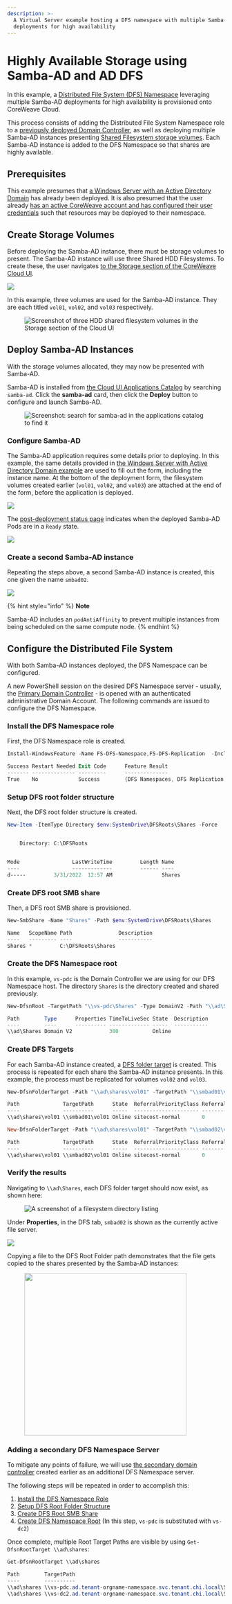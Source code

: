 ```yaml
---
description: >-
  A Virtual Server example hosting a DFS namespace with multiple Samba-AD
  deployments for high availability
---
```


# Highly Available Storage using Samba-AD and AD DFS

In this example, a [Distributed File System (DFS) Namespace](https://docs.microsoft.com/en-us/windows-server/storage/dfs-namespaces/dfs-overview) leveraging multiple Samba-AD deployments for high availability is provisioned onto CoreWeave Cloud.

This process consists of adding the Distributed File System Namespace role to a [previously deployed Domain Controller](./), as well as deploying multiple Samba-AD instances presenting [Shared Filesystem storage volumes](../../../storage/storage/). Each Samba-AD instance is added to the DFS Namespace so that shares are highly available.

## Prerequisites

This example presumes that [a Windows Server with an Active Directory Domain](./) has already been deployed. It is also presumed that the user already [has an active CoreWeave account and has configured their user credentials](../../../coreweave-kubernetes/getting-started.md#create-an-account) such that resources may be deployed to their namespace.

## Create Storage Volumes

Before deploying the Samba-AD instance, there must be storage volumes to present. The Samba-AD instance will use three Shared HDD Filesystems. To create these, the user navigates [to the Storage section of the CoreWeave Cloud UI](../../../storage/storage/using-storage-cloud-ui.md#create-a-new-storage-volume).

![](<../../../.gitbook/assets/image (79) (1).png>)

In this example, three volumes are used for the Samba-AD instance. They are each titled `vol01`, `vol02`, and `vol03` respectively.

<figure><img src="../../../.gitbook/assets/image (57) (1) (1).png" alt="Screenshot of three HDD shared filesystem volumes in the Storage section of the Cloud UI"><figcaption></figcaption></figure>

## Deploy Samba-AD Instances

With the storage volumes allocated, they may now be presented with Samba-AD.

Samba-AD is installed from [the Cloud UI Applications Catalog](../../../coreweave-kubernetes/coreweave-cloud-ui/applications-catalog.md) by searching `samba-ad`. Click the **samba-ad** card, then click the **Deploy** button to configure and launch Samba-AD.

<figure><img src="../../../.gitbook/assets/image (3) (2).png" alt="Screenshot: search for samba-ad in the applications catalog to find it"><figcaption></figcaption></figure>

### Configure Samba-AD

The Samba-AD application requires some details prior to deploying. In this example, the same details provided in [the Windows Server with Active Directory Domain example](./) are used to fill out the form, including the instance name. At the bottom of the deployment form, the filesystem volumes created earlier (`vol01`, `vol02`, and `vol03`) are attached at the end of the form, before the application is deployed.

![](<../../../.gitbook/assets/image (68) (2).png>)

The [post-deployment status page](../../../../virtual-servers/deployment-methods/coreweave-apps.md#cloud-ui-tools) indicates when the deployed Samba-AD Pods are in a `Ready` state.

![](<../../../.gitbook/assets/image (121).png>)

### Create a second Samba-AD instance

Repeating the steps above, a second Samba-AD instance is created, this one given the name `smbad02`.

![](<../../../.gitbook/assets/image (74) (1).png>)

{% hint style="info" %}
**Note**

Samba-AD includes an `podAntiAffinity` to prevent multiple instances from being scheduled on the same compute node.
{% endhint %}

## Configure the Distributed File System

With both Samba-AD instances deployed, the DFS Namespace can be configured.

A new PowerShell session on the desired DFS Namespace server - usually, the [Primary Domain Controller](./#create-a-primary-domain-controller-pdc) -  is opened with an authenticated administrative Domain Account. The following commands are issued to configure the DFS Namespace.

### Install the DFS Namespace role

First, the DFS Namespace role is created.

```powershell
Install-WindowsFeature -Name FS-DFS-Namespace,FS-DFS-Replication  -IncludeManagementTools

Success Restart Needed Exit Code      Feature Result
------- -------------- ---------      --------------
True    No             Success        {DFS Namespaces, DFS Replication, DFS Mana...
```

### Setup DFS root folder structure

Next, the DFS root folder structure is created.

```powershell
New-Item -ItemType Directory $env:SystemDrive\DFSRoots\Shares -Force


    Directory: C:\DFSRoots


Mode                 LastWriteTime         Length Name
----                 -------------         ------ ----
d-----         3/31/2022  12:57 AM                Shares
```

### Create DFS root SMB share

Then, a DFS root SMB share is provisioned.

```powershell
New-SmbShare -Name "Shares" -Path $env:SystemDrive\DFSRoots\Shares

Name   ScopeName Path               Description
----   --------- ----               -----------
Shares *         C:\DFSRoots\Shares
```

### Create the DFS Namespace root

In this example, `vs-pdc` is the Domain Controller we are using for our DFS Namespace host. The directory `Shares` is the directory created and shared previously.

```powershell
New-DfsnRoot -TargetPath "\\vs-pdc\Shares" -Type DomainV2 -Path "\\ad\Shares"

Path        Type      Properties TimeToLiveSec State  Description
----        ----      ---------- ------------- -----  -----------
\\ad\Shares Domain V2            300           Online
```

### Create DFS Targets

For each Samba-AD instance created, a [DFS folder target](https://learn.microsoft.com/en-us/windows-server/storage/dfs-namespaces/add-folder-targets) is created. This process is repeated for each share the Samba-AD instance presents. In this example, the process must be replicated for volumes `vol02` and `vol03`.

```powershell
New-DfsnFolderTarget -Path "\\ad\shares\vol01" -TargetPath "\\smbad01\vol01"

Path              TargetPath      State  ReferralPriorityClass ReferralPriorityRank
----              ----------      -----  --------------------- --------------------
\\ad\shares\vol01 \\smbad01\vol01 Online sitecost-normal       0

New-DfsnFolderTarget -Path "\\ad\shares\vol01" -TargetPath "\\smbad02\vol01"

Path              TargetPath      State  ReferralPriorityClass ReferralPriorityRank
----              ----------      -----  --------------------- --------------------
\\ad\shares\vol01 \\smbad02\vol01 Online sitecost-normal       0
```

### Verify the results

Navigating to `\\ad\Shares`, each DFS folder target should now exist, as shown here:

<figure><img src="../../../.gitbook/assets/image (88).png" alt="A screenshot of a filesystem directory listing"><figcaption></figcaption></figure>

Under **Properties**, in the DFS tab, `smbad02` is shown as the currently active file server.

![](<../../../.gitbook/assets/image (62) (2).png>)

Copying a file to the DFS Root Folder path demonstrates that the file gets copied to the shares presented by the Samba-AD instances:

<figure><img src="../../../.gitbook/assets/image (2) (3) (2).png" alt="" width="375"><figcaption></figcaption></figure>

### Adding a secondary DFS Namespace Server

To mitigate any points of failure, we will use [the secondary domain controller](./#add-a-secondary-domain-controller) created earlier as an additional DFS Namespace server.

The following steps will be repeated in order to accomplish this:

1. [Install the DFS Namespace Role](highly-available-storage-using-samba-ad-and-ad-dfs.md#install-the-dfs-namespace-role)
2. [Setup DFS Root Folder Structure](highly-available-storage-using-samba-ad-and-ad-dfs.md#setup-dfs-root-folder-structure)
3. [Create DFS Root SMB Share](highly-available-storage-using-samba-ad-and-ad-dfs.md#create-dfs-root-smb-share)
4. [Create DFS Namespace Root](highly-available-storage-using-samba-ad-and-ad-dfs.md#create-dfs-namespace-root) (In this step, `vs-pdc` is substituted with `vs-dc2`)

Once complete, multiple Root Target Paths are visible by using `Get-DfsnRootTarget \\ad\shares`:

```powershell
Get-DfsnRootTarget \\ad\shares

Path        TargetPath                                                           State  ReferralPriorityClass ReferralPriorityRank
----        ----------                                                           -----  --------------------- --------------------
\\ad\shares \\vs-pdc.ad.tenant-orgname-namespace.svc.tenant.chi.local\Shares Online sitecost-normal       0
\\ad\shares \\vs-dc2.ad.tenant-orgname-namespace.svc.tenant.chi.local\Shares Online sitecost-normal       0
```
